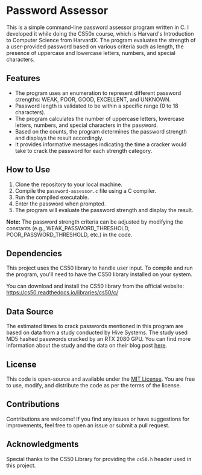 # Password Assessor

This is a simple command-line password assessor program written in C. I developed it while doing the CS50x course, which is Harvard's Introduction to Computer Science from HarvardX. The program evaluates the strength of a user-provided password based on various criteria such as length, the presence of uppercase and lowercase letters, numbers, and special characters.

## Features

- The program uses an enumeration to represent different password strengths: WEAK, POOR, GOOD, EXCELLENT, and UNKNOWN.
- Password length is validated to be within a specific range (0 to 18 characters).
- The program calculates the number of uppercase letters, lowercase letters, numbers, and special characters in the password.
- Based on the counts, the program determines the password strength and displays the result accordingly.
- It provides informative messages indicating the time a cracker would take to crack the password for each strength category.

## How to Use

1. Clone the repository to your local machine.
2. Compile the `password-assessor.c` file using a C compiler.
3. Run the compiled executable.
4. Enter the password when prompted.
5. The program will evaluate the password strength and display the result.

**Note:** The password strength criteria can be adjusted by modifying the constants (e.g., WEAK_PASSWORD_THRESHOLD, POOR_PASSWORD_THRESHOLD, etc.) in the code.

## Dependencies

This project uses the CS50 library to handle user input. To compile and run the program, you'll need to have the CS50 library installed on your system.

You can download and install the CS50 library from the official website: https://cs50.readthedocs.io/libraries/cs50/c/

## Data Source

The estimated times to crack passwords mentioned in this program are based on data from a study conducted by Hive Systems. The study used MD5 hashed passwords cracked by an RTX 2080 GPU. You can find more information about the study and the data on their blog post [here](https://www.hivesystems.io/blog/are-your-passwords-in-the-green).

## License

This code is open-source and available under the [MIT License](https://opensource.org/licenses/MIT). You are free to use, modify, and distribute the code as per the terms of the license.

## Contributions

Contributions are welcome! If you find any issues or have suggestions for improvements, feel free to open an issue or submit a pull request.

## Acknowledgments

Special thanks to the CS50 Library for providing the `cs50.h` header used in this project.

